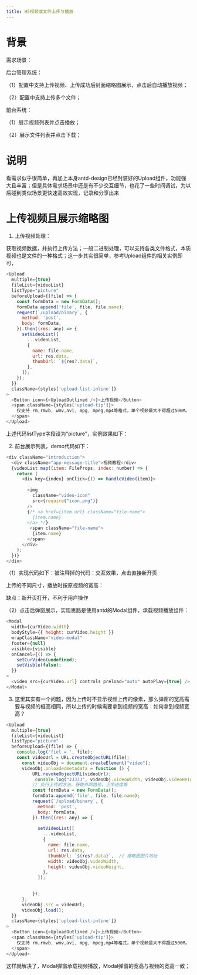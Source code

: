 ```yaml
---
title: H5视频或文件上传与播放
---
```


# 背景

需求场景：

后台管理系统：

（1）配置中支持上传视频、上传成功后封面缩略图展示，点击后自动播放视频；

（2）配置中支持上传多个文件；

前台系统：

（1）展示视频列表并点击播放；

（2）展示文件列表并点击下载；

# 说明

看需求似乎很简单，再加上本身antd-design已经封装好的Upload组件，功能强大且丰富；但是具体需求场景中还是有不少交互细节，也花了一些时间调试，为以后碰到类似场景更快速高效实现，记录和分享出来

# 上传视频且展示缩略图

1.  上传视频处理：

获取视频数据，并执行上传方法；一般二进制处理，可以支持各类文件格式，本质视频也是文件的一种格式；这一步其实很简单，参考Upload组件的相关实例即可，

```js
<Upload
  multiple={true}
  fileList={videoList}
  listType="picture"
  beforeUpload={(file) => {
    const formData = new FormData();
    formData.append('file', file, file.name);
    request(`/upload/binary`, {
      method: 'post',
      body: formData,
    }).then((res: any) => {
      setVideoList([
        ...videoList,
        {
          name: file.name,
          url: res.data,
          thumbUrl: `${res?.data}`,
        },
      ]);
    });
  }}
  className={styles['upload-list-inline']}
>
  <Button icon={<UploadOutlined />}>上传视频</Button>
  <span className={styles['upload-tip']}>
    仅支持 rm,rmvb, wmv,avi, mpg, mpeg,mp4等格式，单个视频最大不得超过500M。
  </span>
</Upload>
```

上述代码listType字段设为“picture”，实例效果如下：

<!-- ![](https://p3-juejin.byteimg.com/tos-cn-i-k3u1fbpfcp/0bd11b249c2049248e24f9dbf0ba768c~tplv-k3u1fbpfcp-zoom-1.image) -->

  


2.  前台展示列表，demo代码如下：

```js
<div className="introduction">
  <div className="app-message-title">视频教程</div>
  {videoList.map((item: FileProps, index: number) => {
    return (
      <div key={index} onClick={() => handleVideo(item)}>
         
        <img
          className="video-icon"
          src={require("icon.png")}
        />
        {/* <a href={item.url} className="file-name">
          {item.name}
        </a> */}
         <span className="file-name">
          {item.name}
        </span>
      </div>
    );
  })}
</div>
```

（1）实现代码如下：被注释掉的代码：交互效果，点击直接新开页

<!-- ![](https://p3-juejin.byteimg.com/tos-cn-i-k3u1fbpfcp/fe842e827e214229a5ba9cdc9884208d~tplv-k3u1fbpfcp-zoom-1.image) -->

上传的不同尺寸，播放时按原视频的宽高：

<!-- ![](https://p3-juejin.byteimg.com/tos-cn-i-k3u1fbpfcp/3e0801950ec641409a8c59ec511cf915~tplv-k3u1fbpfcp-zoom-1.image) -->

缺点：新开页打开，不利于用户操作

（2）点击后弹窗展示，实现思路是使用antd的Modal组件，承载视频播放组件：

```js
<Modal
  width={curVideo.width}
  bodyStyle={{ height: curVideo.height }}
  wrapClassName="video-modal"
  footer={null}
  visible={visible}
  onCancel={() => {
    setCurVideo(undefined);
    setVisble(false);
  }}
>
  <video src={curVideo.url} controls preload="auto" autoPlay={true} />
</Modal>
```

3.  这里其实有一个问题，因为上传时不显示视频上传的像素，那么弹窗的宽高需要与视频的框高相同，所以上传的时候需要拿到视频的宽高：如何拿到视频宽高？

```js
<Upload
  multiple={true}
  fileList={videoList}
  listType="picture"
  beforeUpload={(file) => {
    console.log('fiel = ', file);
    const videoUrl = URL.createObjectURL(file);
      const videoObj = document.createElement("video");
      videoObj.onloadedmetadata = function () {
          URL.revokeObjectURL(videoUrl);
           console.log("JJJJJ", videoObj.videoWidth, videoObj.videoHeight);  // 拿到视频的宽高
          // 执行上传的方法，获取外网路径，上传进度等
          const formData = new FormData();
          formData.append('file', file, file.name);
          request(`/upload/binary`, {
            method: 'post',
            body: formData,
          }).then((res: any) => {
           
            setVideoList([
              ...videoList,
              {
                name: file.name,
                url: res.data,
                thumbUrl: `${res?.data}`,  // 缩略图图片地址
                width: videoObj.videoWidth,  
                height: videoObj.videoHeight,
              },
            ]);
            

          });
      };
      videoObj.src = videoUrl;
      videoObj.load();
  }}
  className={styles['upload-list-inline']}
>
  <Button icon={<UploadOutlined />}>上传视频</Button>
  <span className={styles['upload-tip']}>
    仅支持 rm,rmvb, wmv,avi, mpg, mpeg,mp4等格式，单个视频最大不得超过500M。
  </span>
</Upload>
```

这样就解决了，Modal弹窗承载视频播放，Modal弹窗的宽高与视频的宽高一致；

<!-- ![](https://p3-juejin.byteimg.com/tos-cn-i-k3u1fbpfcp/f2fc97c7857348a2bc168988d3365ab8~tplv-k3u1fbpfcp-zoom-1.image) -->